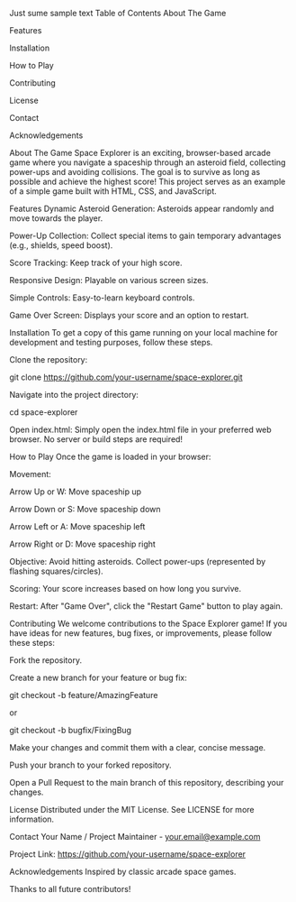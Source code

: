 Just sume sample text
Table of Contents
About The Game

Features

Installation

How to Play

Contributing

License

Contact

Acknowledgements

About The Game
Space Explorer is an exciting, browser-based arcade game where you navigate a spaceship through an asteroid field, collecting power-ups and avoiding collisions. The goal is to survive as long as possible and achieve the highest score! This project serves as an example of a simple game built with HTML, CSS, and JavaScript.

Features
Dynamic Asteroid Generation: Asteroids appear randomly and move towards the player.

Power-Up Collection: Collect special items to gain temporary advantages (e.g., shields, speed boost).

Score Tracking: Keep track of your high score.

Responsive Design: Playable on various screen sizes.

Simple Controls: Easy-to-learn keyboard controls.

Game Over Screen: Displays your score and an option to restart.

Installation
To get a copy of this game running on your local machine for development and testing purposes, follow these steps.

Clone the repository:

git clone https://github.com/your-username/space-explorer.git

Navigate into the project directory:

cd space-explorer

Open index.html: Simply open the index.html file in your preferred web browser. No server or build steps are required!

How to Play
Once the game is loaded in your browser:

Movement:

Arrow Up or W: Move spaceship up

Arrow Down or S: Move spaceship down

Arrow Left or A: Move spaceship left

Arrow Right or D: Move spaceship right

Objective: Avoid hitting asteroids. Collect power-ups (represented by flashing squares/circles).

Scoring: Your score increases based on how long you survive.

Restart: After "Game Over", click the "Restart Game" button to play again.

Contributing
We welcome contributions to the Space Explorer game! If you have ideas for new features, bug fixes, or improvements, please follow these steps:

Fork the repository.

Create a new branch for your feature or bug fix:

git checkout -b feature/AmazingFeature

or

git checkout -b bugfix/FixingBug

Make your changes and commit them with a clear, concise message.

Push your branch to your forked repository.

Open a Pull Request to the main branch of this repository, describing your changes.

License
Distributed under the MIT License. See LICENSE for more information.

Contact
Your Name / Project Maintainer - your.email@example.com

Project Link: https://github.com/your-username/space-explorer

Acknowledgements
Inspired by classic arcade space games.

Thanks to all future contributors!
